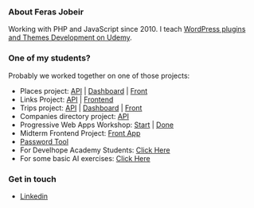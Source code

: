 ### About Feras Jobeir

Working with PHP and JavaScript since 2010. I teach [WordPress plugins and Themes Development on Udemy](https://www.udemy.com/course/wordpress-themes-plugins-development/?referralCode=5FE49258397AD5577BAF).

### One of my students?

Probably we worked together on one of those projects:

- Places project: [API](https://github.com/fjobeir/places-api) | [Dashboard](https://github.com/fjobeir/places-dashboard) | [Front](https://github.com/fjobeir/places-web)
- Links Project: [API](https://github.com/fjobeir/links-api) | [Frontend](https://github.com/fjobeir/links-front)
- Trips project: [API](https://github.com/fjobeir/trip-api) | [Dashboard](https://github.com/fjobeir/trip-dashboard) | [Front](https://github.com/fjobeir/trip-front)
- Companies directory project: [API](https://github.com/fjobeir/companies-directory-api)
- Progressive Web Apps Workshop: [Start](https://github.com/fjobeir/pwa-starter) | [Done](https://github.com/fjobeir/pwa-done)
- Midterm Frontend Project: [Front App](https://github.com/fjobeir/frontend-project-react)
- [Password Tool](https://github.com/fjobeir/password-generator-checker-react)
- For Develhope Academy Students: [Click Here](https://github.com/fjobeir/develhope)
- For some basic AI exercises: [Click Here](https://github.com/fjobeir/ai)

### Get in touch
- [Linkedin](https://www.linkedin.com/in/fjobeir)
